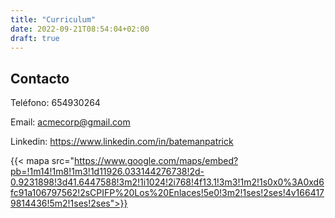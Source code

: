 ```yaml
---
title: "Curriculum"
date: 2022-09-21T08:54:04+02:00
draft: true
---
```

## Contacto

Teléfono: 654930264

Email: acmecorp@gmail.com

Linkedin: https://www.linkedin.com/in/batemanpatrick

{{< mapa src="https://www.google.com/maps/embed?pb=!1m14!1m8!1m3!1d11926.033144276738!2d-0.9231898!3d41.6447588!3m2!1i1024!2i768!4f13.1!3m3!1m2!1s0x0%3A0xd6fc91a106797562!2sCPIFP%20Los%20Enlaces!5e0!3m2!1ses!2ses!4v1664179814436!5m2!1ses!2ses">}}
